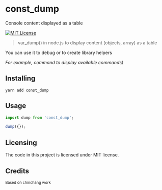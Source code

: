 # const_dump

Console content displayed as a table

[![MIT License][license-badge]][LICENSE]

> var_dump() in node.js to display content (objects, array) as a table

You can use it to debug or to create library helpers

_For example, command to display available commands)_

## Installing

```shell
yarn add const_dump
```

## Usage

```javascript
import dump from 'const_dump';

dump({});
```

## Licensing

The code in this project is licensed under MIT license.

## Credits

<small>Based on chinchang work</small>

[build-badge]: https://img.shields.io/travis/iGitScor/const_dump.svg?style=flat-square
[build]: https://travis-ci.org/iGitScor/const_dump
[codecoverage-badge]: https://codecov.io/gh/iGitScor/const_dump/branch/master/graph/badge.svg?style=flat-square
[codecoverage]: https://codecov.io/gh/iGitScor/const_dump
[dependencyci-badge]: https://dependencyci.com/github/iGitScor/const_dump/badge?style=flat-square
[dependencyci]: https://dependencyci.com/github/iGitScor/const_dump
[dependencies-badge]: https://david-dm.org/iGitScor/const_dump/status.svg?style=flat-square
[dependencies]: https://david-dm.org/iGitScor/const_dump
[devDependencies-badge]: https://david-dm.org/iGitScor/const_dump/dev-status.svg?style=flat-square
[devDependencies]: https://david-dm.org/iGitScor/const_dump?type=dev
[node-badge]: https://img.shields.io/node/v/const_dump.svg?style=flat-square
[license-badge]: https://img.shields.io/npm/l/const_dump.svg?style=flat-square
[license]: https://github.com/iGitScor/const_dump/blob/master/LICENSE
